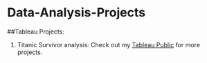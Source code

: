 # Data-Analysis-Projects

##Tableau
Projects:
1. Titanic Survivor analysis: Check out my [Tableau Public](https://public.tableau.com/app/profile/anvi.kohli/viz/Titanic-Survival-Dashbord/Dashboard1?publish=yes) for more projects.
